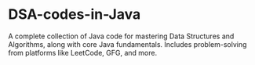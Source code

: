 # DSA-codes-in-Java
A complete collection of Java code for mastering Data Structures and Algorithms, along with core Java fundamentals. Includes problem-solving from platforms like LeetCode, GFG, and more.
